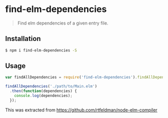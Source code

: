 find-elm-dependencies
=====================

> Find elm dependencies of a given entry file.


## Installation

```bash
$ npm i find-elm-dependencies -S
```

## Usage

```js
var findAllDependencies = require('find-elm-dependencies').findAllDependencies;

findAllDependencies('./path/to/Main.elm')
  .then(function(dependencies) {
    console.log(dependencies);
  });

```


This was extracted from https://github.com/rtfeldman/node-elm-compiler
